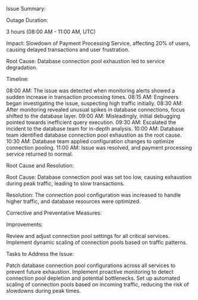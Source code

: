 Issue Summary:

Outage Duration: 

3 hours (08:00 AM - 11:00 AM, UTC)

Impact: Slowdown of Payment Processing Service, affecting 20% of users, causing delayed transactions and user frustration.

Root Cause: Database connection pool exhaustion led to service degradation.

Timeline:

08:00 AM: The issue was detected when monitoring alerts showed a sudden increase in transaction processing times.
08:15 AM: Engineers began investigating the issue, suspecting high traffic initially.
08:30 AM: After monitoring revealed unusual spikes in database connections, focus shifted to the database layer.
09:00 AM: Misleadingly, initial debugging pointed towards inefficient query execution.
09:30 AM: Escalated the incident to the database team for in-depth analysis.
10:00 AM: Database team identified database connection pool exhaustion as the root cause.
10:30 AM: Database team applied configuration changes to optimize connection pooling.
11:00 AM: Issue was resolved, and payment processing service returned to normal.

Root Cause and Resolution:

Root Cause: Database connection pool was set too low, causing exhaustion during peak traffic, leading to slow transactions.

Resolution: The connection pool configuration was increased to handle higher traffic, and database resources were optimized.

Corrective and Preventative Measures:

Improvements:

Review and adjust connection pool settings for all critical services.
Implement dynamic scaling of connection pools based on traffic patterns.

Tasks to Address the Issue:

Patch database connection pool configurations across all services to prevent future exhaustion.
Implement proactive monitoring to detect connection pool depletion and potential bottlenecks.
Set up automated scaling of connection pools based on incoming traffic, reducing the risk of slowdowns during peak times.

